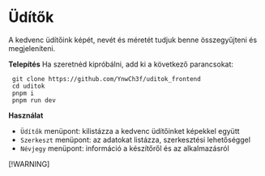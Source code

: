 # Üdítők

A kedvenc üdítőink képét, nevét és méretét tudjuk benne összegyűjteni és megjeleníteni.

**Telepítés**
Ha szeretnéd kipróbálni, add ki a következő parancsokat:

``` // szürke dobozban
 git clone https://github.com/YnwCh3f/uditok_frontend
 cd uditok
 pnpm i
 pnpm run dev
 ``` 
**Használat**
 - `Üdítők` menüpont: kilistázza a kedvenc üdítőinket képekkel együtt
 - `Szerkeszt` menüpont: az adatokat listázza, szerkesztési lehetőséggel
 - `Névjegy` menüpont: információ a készítőről és az alkalmazásról

[!WARNING]

